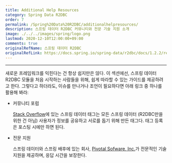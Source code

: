 ```yaml
---
title: Additional Help Resources
category: Spring Data R2DBC
order: 7
permalink: /Spring%20Data%20R2DBC/additionalhelpresources/
description: 스프링 데이터 R2DBC 커뮤니티와 전문 기술 지원 소개
image: ./../../images/spring/logo.png
lastmod: 2020-12-10T12:00:00+09:00
comments: true
originalRefName: 스프링 데이터 R2DBC
originalRefLink: https://docs.spring.io/spring-data/r2dbc/docs/1.2.2/reference/html/#get-started:help
---
```


---

새로운 프레임워크를 익힌다는 건 항상 쉽지만은 않다. 이 섹션에선, 스프링 데이터 R2DBC 모듈을 처음 시작하는 사람들을 위해, 쉽게 따라할 수 있는 가이드를 제공하려고 한다. 그렇다고 하더라도, 이슈를 만나거나 조언이 필요하다면 아래 링크 중 하나를 활용해 봐라:

- 커뮤니티 포럼

  [Stack Overflow](https://stackoverflow.com/questions/tagged/spring-data)에 있는 스프링 데이터 태그는 모든 스프링 데이터 (R2DBC만을 위한 건 아님) 사용자가 정보를 공유하고 서로를 돕기 위해 만든 태그다. 태그 등록은 포스팅 시에만 하면 된다.

- 전문 지원

  스프링 데이터와 스프링 배후에 있는 회사, [Pivotal Sofware, Inc.](https://pivotal.io/)가 전문적인 기술 지원을 제공하며, 응답 시간을 보장한다.